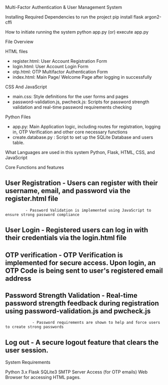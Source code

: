 Multi-Factor Authentication & User Management System

Installing Required Dependencies to run the project
pip install flask argon2-cffi

How to initiate running the system
python app.py (or) execute app.py

File Overview

HTML files
- register.html: User Account Registration Form
- login.html: User Account Login Form
- otp.html: OTP Multifactor Authentication Form
- index.html: Main Page/ Welcome Page after logging in successfully

CSS And JavaScript
- main.css: Style definitions for the user forms and pages
- password-validation.js, pwcheck.js: Scripts for password strength validation and real-time password requirements checking

Python Files
- app.py: Main Application logic, including routes for registration, logging in, OTP Verification and other core necessary functions
- create.database.py : Script to set up the SQLite Database and users table.

What Languages are used in this system
Python, Flask, HTML, CSS, and JavaScript

Core Functions and features
## User Registration - Users can register with their username, email, and password via the register.html file
		     - Password Validation is implemented using JavaScript to ensure strong password compliance 

## User Login	     - Registered users can log in with their credentials via the login.html file

## OTP verification  - OTP Verification is implemented for secure access. Upon login, an OTP Code is being sent to user's registered email address

## Password Strength Validation - Real-time password strength feedback during registration using password-validation.js and pwcheck.js
				- Password requirements are shown to help and force users to create strong passwords

## Log out - A secure logout feature that clears the user session.

System Requirements

Python 3.x
Flask
SQLite3
SMTP Server Access (for OTP emails)
Web Browser for accessing HTML pages.


